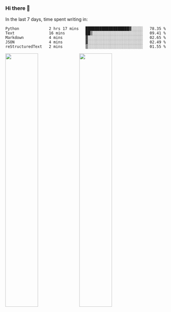 ### Hi there 👋

In the last 7 days, time spent writing in:

<!--START_SECTION:waka-->
```text
Python             2 hrs 17 mins   ███████████████████▓░░░░░   78.35 % 
Text               16 mins         ██▒░░░░░░░░░░░░░░░░░░░░░░   09.41 % 
Markdown           4 mins          ▓░░░░░░░░░░░░░░░░░░░░░░░░   02.65 % 
JSON               4 mins          ▓░░░░░░░░░░░░░░░░░░░░░░░░   02.49 % 
reStructuredText   2 mins          ▒░░░░░░░░░░░░░░░░░░░░░░░░   01.55 % 
```
<!--END_SECTION:waka-->

<img src="https://wakatime.com/share/@jimtje/5d0c92de-08f8-4a72-8f2f-6a9693d1e318.svg" width=45% height=45%> <img src="https://wakatime.com/share/@jimtje/501498ae-bda5-4da7-a89d-b40bcdd5556d.svg" width=45% height=45%>
